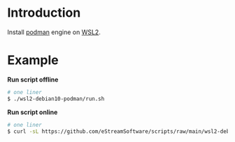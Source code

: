 # Introduction

Install [podman](https://podman.io/) engine on [WSL2](https://docs.microsoft.com/en-us/windows/wsl/install-win10).

# Example

**Run script offline**

```bash
# one liner
$ ./wsl2-debian10-podman/run.sh
```

**Run script online**

```bash
# one liner
$ curl -sL https://github.com/eStreamSoftware/scripts/raw/main/wsl2-debian10-podman/run.sh | bash
```

